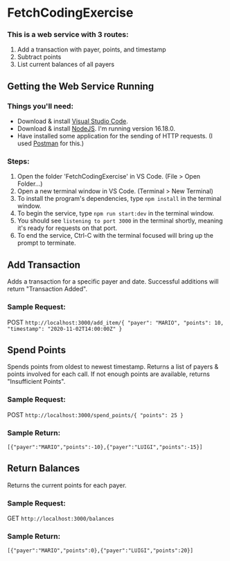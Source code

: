 # FetchCodingExercise

### This is a web service with 3 routes:

1. Add a transaction with payer, points, and timestamp
2. Subtract points
3. List current balances of all payers

## Getting the Web Service Running

### Things you'll need:

- Download & install [Visual Studio Code](https://code.visualstudio.com/).
- Download & install [NodeJS](https://nodejs.org/en/). I'm running version 16.18.0.
- Have installed some application for the sending of HTTP requests. (I used [Postman](https://www.postman.com/downloads/) for this.)

### Steps:

1. Open the folder 'FetchCodingExercise' in VS Code. (File > Open Folder...)
2. Open a new terminal window in VS Code. (Terminal > New Terminal)
3. To install the program's dependencies, type `npm install` in the terminal window.
4. To begin the service, type `npm run start:dev` in the terminal window.
5. You should see `listening to port 3000` in the terminal shortly, meaning it's ready for requests on that port.
6. To end the service, Ctrl-C with the terminal focused will bring up the prompt to terminate.

## Add Transaction

Adds a transaction for a specific payer and date.
Successful additions will return "Transaction Added".

### Sample Request:

POST `http://localhost:3000/add_item/{ "payer": "MARIO", "points": 10, "timestamp": "2020-11-02T14:00:00Z" }`

## Spend Points

Spends points from oldest to newest timestamp. Returns a list of payers & points involved for each call.
If not enough points are available, returns "Insufficient Points".

### Sample Request:

POST `http://localhost:3000/spend_points/{ "points": 25 }`

### Sample Return:

`[{"payer":"MARIO","points":-10},{"payer":"LUIGI","points":-15}]`

## Return Balances

Returns the current points for each payer.

### Sample Request:

GET `http://localhost:3000/balances`

### Sample Return:

`[{"payer":"MARIO","points":0},{"payer":"LUIGI","points":20}]`
